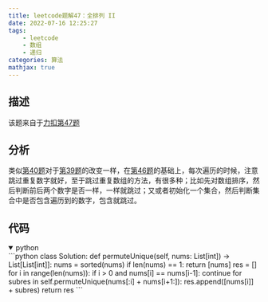```yaml
---
title: leetcode题解47：全排列 II
date: 2022-07-16 12:25:27
tags:
    - leetcode
    - 数组
    - 递归
categories: 算法
mathjax: true
---
```


## 描述

该题来自于[力扣第47题](https://leetcode.cn/problems/permutations-ii/)
<!--more-->

## 分析

类似[第40题](https://caoqinping.com/2022/05/21/leetcode%E9%A2%98%E8%A7%A340/)对于[第39题](https://caoqinping.com/2022/05/21/leetcode%E9%A2%98%E8%A7%A339/)的改变一样，在[第46题](https://caoqinping.com/2022/07/16/leetcode%E9%A2%98%E8%A7%A346/)的基础上，每次遍历的时候，注意跳过重复数字就好，至于跳过重复数组的方法，有很多种；比如先对数组排序，然后判断前后两个数字是否一样，一样就跳过；又或者初始化一个集合，然后判断集合中是否包含遍历到的数字，包含就跳过。

## 代码

<details open>
<summary>python</summary>
```python
class Solution:
    def permuteUnique(self, nums: List[int]) -> List[List[int]]:
        nums = sorted(nums)
        if len(nums) == 1:
            return [nums]
        res = []
        for i in range(len(nums)):
            if i > 0 and nums[i] == nums[i-1]:
                continue
            for subres in self.permuteUnique(nums[:i] + nums[i+1:]):
                res.append([nums[i]] + subres)
        return res
```
